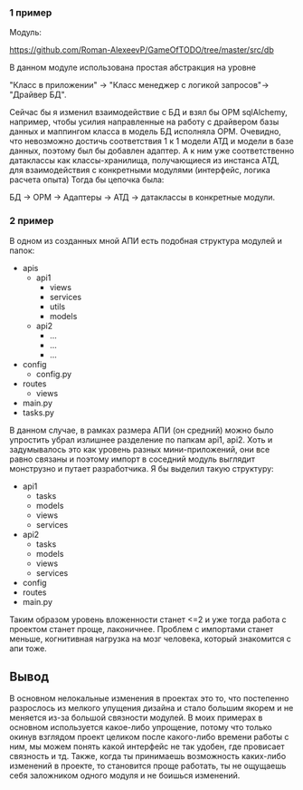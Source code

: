 ### 1 пример
Модуль:

https://github.com/Roman-AlexeevP/GameOfTODO/tree/master/src/db 

В данном модуле использована простая абстракция на уровне 

"Класс в приложении" -> "Класс менеджер с логикой запросов"-> "Драйвер БД".

Сейчас бы я изменил взаимодействие с БД и взял бы ОРМ sqlAlchemy, например,
чтобы усилия направленные на работу с драйвером базы данных и маппингом класса
в модель БД исполняла ОРМ. Очевидно, что невозможно достичь соответствия 1 к 1 
модели АТД и модели в базе данных, поэтому был бы добавлен адаптер. А к ним уже
соответственно датаклассы как классы-хранилища, получающиеся из инстанса АТД, для
взаимодействия с конкретными модулями (интерфейс, логика расчета опыта)
Тогда бы цепочка была: 

БД -> ОРМ -> Адаптеры -> АТД -> датаклассы в конкретные модули.

### 2 пример

В одном из созданных мной АПИ есть подобная структура модулей и папок:

- apis
  - api1
    - views
    - services
    - utils
    - models
  - api2
    - ...
    - ...
    - ...
- config
  - config.py
- routes
  - views
- main.py
- tasks.py

В данном случае, в рамках размера АПИ (он средний) можно было упростить убрал излишнее разделение по папкам
api1, api2. Хоть и задумывалось это как уровень разных мини-приложений, они все равно связаны и поэтому
импорт в соседний модуль выглядит монструзно и путает разработчика.
Я бы выделил такую структуру:
- api1
  - tasks
  - models
  - views
  - services
- api2
  - tasks
  - models
  - views
  - services
- config
- routes
- main.py

Таким образом уровень вложенности станет <=2 и уже тогда работа с проектом станет проще,
лаконичнее. Проблем с импортами станет меньше, когнитивная нагрузка на мозг человека, который знакомится с апи тоже.


## Вывод

В основном нелокальные изменения в проектах это то, что постепенно разрослось из мелкого 
упущения дизайна и стало большим якорем и не меняется из-за большой связности модулей.
В моих примерах в основном используется какое-либо упрощение, потому что только окинув взглядом проект целиком
после какого-либо времени работы с ним, мы можем понять какой интерфейс не так удобен, где провисает связность и тд.
Также, когда ты принимаешь возможность каких-либо изменений в проекте, то становится проще работать,
ты не ощущаешь себя заложником одного модуля и не боишься изменений.